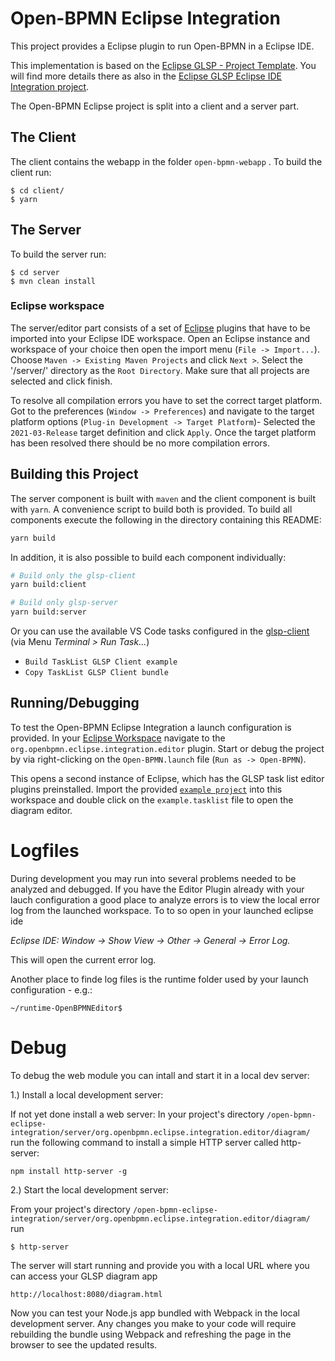 # Open-BPMN Eclipse Integration

This project provides a Eclipse plugin to run Open-BPMN in a Eclipse IDE. 


This implementation is based on the [Eclipse GLSP - Project Template](https://github.com/eclipse-glsp/glsp-examples/tree/master/project-templates/java-emf-eclipse). You will find more details there as also in the [Eclipse GLSP Eclipse IDE Integration project](https://github.com/eclipse-glsp/glsp-eclipse-integration).

The Open-BPMN Eclipse project is split into a client and a server part.



## The Client

The client contains the webapp in the folder `open-bpmn-webapp` . To build the client run:

	$ cd client/
	$ yarn

	
## The Server 

To build the server run:

	$ cd server
	$ mvn clean install
	
	
### Eclipse workspace

The server/editor part consists of a set of [Eclipse](https://www.eclipse.org/ide/) plugins that have to be imported into your Eclipse IDE workspace.
Open an Eclipse instance and workspace of your choice then open the import menu (`File -> Import...`).
Choose `Maven -> Existing Maven Projects` and click `Next >`.
Select the '/server/' directory as the `Root Directory`. Make sure that all projects are selected and click finish.

To resolve all compilation errors you have to set the correct target platform.
Got to the preferences (`Window -> Preferences`) and navigate to the target platform options (`Plug-in Development -> Target Platform`)-
Selected the `2021-03-Release` target definition and click `Apply`.
Once the target platform has been resolved there should be no more compilation errors.


## Building this Project

The server component is built with `maven` and the client component is built with `yarn`.
A convenience script to build both is provided.
To build all components execute the following in the directory containing this README:

```bash
yarn build
```

In addition, it is also possible to build each component individually:

```bash
# Build only the glsp-client
yarn build:client

# Build only glsp-server
yarn build:server
```

Or you can use the available VS Code tasks configured in the [glsp-client](glsp-client/) (via Menu _Terminal > Run Task..._)

-   `Build TaskList GLSP Client example`
-   `Copy TaskList GLSP Client bundle`

## Running/Debugging 

To test the Open-BPMN Eclipse Integration a launch configuration is provided. In your [Eclipse Workspace](#eclipse-workspace) navigate to the
`org.openbpmn.eclipse.integration.editor` plugin. Start or debug the project by via right-clicking on the `Open-BPMN.launch` file (`Run as -> Open-BPMN`).

This opens a second instance of Eclipse, which has the GLSP task list editor plugins preinstalled.
Import the provided [`example project`](glsp-server/workspace/TaskListExample/) into this workspace and double click on the `example.tasklist` file to open the diagram editor.




# Logfiles

During development you may run into several problems needed to be analyzed and debugged. If you have the Editor Plugin already with your lauch configuration a good place to analyze errors is to view the local error log from the launched workspace. To to so open in your launched eclipse ide

_Eclipse IDE: Window -> Show View -> Other -> General -> Error Log._

This will open the current error log.

Another place to finde log files is the runtime folder used by your launch configuration - e.g.:

	~/runtime-OpenBPMNEditor$

# Debug

To debug the web module you can intall and start it in a local dev server:

1.)  Install a local development server:

If not yet done install a web server: In your project's  directory `/open-bpmn-eclipse-integration/server/org.openbpmn.eclipse.integration.editor/diagram/` run the following command to install a simple HTTP server called http-server:

	npm install http-server -g

2.) Start the local development server:

From your project's  directory `/open-bpmn-eclipse-integration/server/org.openbpmn.eclipse.integration.editor/diagram/` run
 
	$ http-server

The server will start running and provide you with a local URL where you can access your GLSP diagram app

	http://localhost:8080/diagram.html

Now you can test your Node.js app bundled with Webpack in the local development server. Any changes you make to your code will require rebuilding the bundle using Webpack and refreshing the page in the browser to see the updated results.
